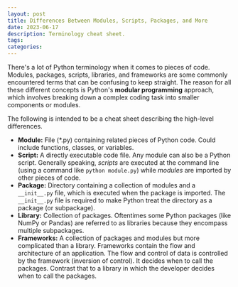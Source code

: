 ```yaml
---
layout: post
title: Differences Between Modules, Scripts, Packages, and More
date: 2023-06-17
description: Terminology cheat sheet.
tags:
categories:
---
```


There's a lot of Python terminology when it comes to pieces of code. Modules, packages, scripts, libraries, and frameworks are some commonly encountered terms that can be confusing to keep straight. The reason for all these different concepts is Python's **modular programming** approach, which involves breaking down a complex coding task into smaller components or modules.

The following is intended to be a cheat sheet describing the high-level differences.
- **Module:** File (*.py) containing related pieces of Python code. Could include functions, classes, or variables.
- **Script:** A directly executable code file. Any module can also be a Python script. Generally speaking, *scripts* are executed at the command line (using a command like `python module.py`) while *modules* are imported by other pieces of code.
- **Package:** Directory containing a collection of modules and a `__init__.py` file, which is executed when the package is imported. The `__init__.py` file is required to make Python treat the directory as a package (or subpackage).
- **Library:** Collection of packages. Oftentimes some Python packages (like NumPy or Pandas) are referred to as libraries because they encompass multiple subpackages.
- **Frameworks:** A collection of packages and modules but more complicated than a library. Frameworks contain the flow and architecture of an application. The flow and control of data is controlled by the framework (inversion of control). It decides when to call the packages. Contrast that to a library in which the developer decides when to call the packages.

